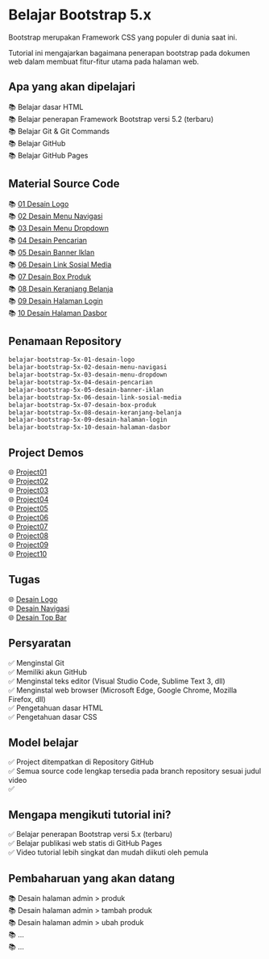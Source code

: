 #  Belajar Bootstrap 5.x 

Bootstrap merupakan Framework CSS yang populer di dunia saat ini. 

Tutorial ini mengajarkan bagaimana penerapan bootstrap pada dokumen web dalam membuat fitur-fitur utama pada halaman web.

## Apa yang akan dipelajari

📚 Belajar dasar HTML <br>
📚 Belajar penerapan Framework Bootstrap versi 5.2 (terbaru) <br>
📚 Belajar Git & Git Commands <br>
📚 Belajar GitHub <br>
📚 Belajar GitHub Pages <br>

## Material Source Code

📚 [01 Desain Logo](https://github.com/janzenfaidiban/Belajar-Bootstrap-5.x/tree/01-desain-logo)  
📚 [02 Desain Menu Navigasi](https://github.com/janzenfaidiban/Belajar-Bootstrap-5.x/tree/02-desain-menu-navigasi)  
📚 [03 Desain Menu Dropdown](https://github.com/janzenfaidiban/Belajar-Bootstrap-5.x/tree/03-desain-menu-dropdown)  
📚 [04 Desain Pencarian](https://github.com/janzenfaidiban/Belajar-Bootstrap-5.x/tree/04-desain-pencarian)  
📚 [05 Desain Banner Iklan](https://github.com/janzenfaidiban/Belajar-Bootstrap-5.x/tree/05-desain-banner-iklan)  
📚 [06 Desain Link Sosial Media](https://github.com/janzenfaidiban/Belajar-Bootstrap-5.x/tree/06-desain-link-sosial-media)  
📚 [07 Desain Box Produk](https://github.com/janzenfaidiban/Belajar-Bootstrap-5.x/tree/07-desain-box-produk)  
📚 [08 Desain Keranjang Belanja](https://github.com/janzenfaidiban/Belajar-Bootstrap-5.x/tree/08-desain-keranjang-belanja)  
📚 [09 Desain Halaman Login](https://github.com/janzenfaidiban/Belajar-Bootstrap-5.x/tree/09-desain-halaman-login)  
📚 [10 Desain Halaman Dasbor](https://github.com/janzenfaidiban/Belajar-Bootstrap-5.x/tree/10-desain-halaman-dasbor)  

## Penamaan Repository

```html
belajar-bootstrap-5x-01-desain-logo
belajar-bootstrap-5x-02-desain-menu-navigasi
belajar-bootstrap-5x-03-desain-menu-dropdown
belajar-bootstrap-5x-04-desain-pencarian
belajar-bootstrap-5x-05-desain-banner-iklan
belajar-bootstrap-5x-06-desain-link-sosial-media
belajar-bootstrap-5x-07-desain-box-produk
belajar-bootstrap-5x-08-desain-keranjang-belanja
belajar-bootstrap-5x-09-desain-halaman-login
belajar-bootstrap-5x-10-desain-halaman-dasbor
```

## Project Demos

🌐 [Project01](https://janzenfaidiban.github.io/Belajar-Bootstrap-5.x/demo/project01/index.html) <br>
🌐 [Project02](https://janzenfaidiban.github.io/Belajar-Bootstrap-5.x/demo/project02/index.html) <br>
🌐 [Project03](https://janzenfaidiban.github.io/Belajar-Bootstrap-5.x/demo/project03/index.html) <br>
🌐 [Project04](https://janzenfaidiban.github.io/Belajar-Bootstrap-5.x/demo/project04/index.html) <br>
🌐 [Project05](https://janzenfaidiban.github.io/Belajar-Bootstrap-5.x/demo/project05/index.html) <br>
🌐 [Project06](https://janzenfaidiban.github.io/Belajar-Bootstrap-5.x/demo/project06/index.html) <br>
🌐 [Project07](https://janzenfaidiban.github.io/Belajar-Bootstrap-5.x/demo/project07/index.html) <br>
🌐 [Project08](https://janzenfaidiban.github.io/Belajar-Bootstrap-5.x/demo/project08/index.html) <br>
🌐 [Project09](https://janzenfaidiban.github.io/Belajar-Bootstrap-5.x/demo/project09/index.html) <br>
🌐 [Project10](https://janzenfaidiban.github.io/Belajar-Bootstrap-5.x/demo/project10/index.html) <br>

## Tugas 

🌐 [Desain Logo](https://janzenfaidiban.github.io/Belajar-Bootstrap-5.x/tugas/desain-logo.html) <br>
🌐 [Desain Navigasi](https://janzenfaidiban.github.io/Belajar-Bootstrap-5.x/tugas/desain-navigasi.html) <br>
🌐 [Desain Top Bar](https://janzenfaidiban.github.io/Belajar-Bootstrap-5.x/tugas/desain-top-bar.html) <br>

## Persyaratan

✅ Menginstal Git <br>
✅ Memiliki akun GitHub <br>
✅ Menginstal teks editor (Visual Studio Code, Sublime Text 3, dll) <br>
✅ Menginstal web browser (Microsoft Edge, Google Chrome, Mozilla Firefox, dll) <br>
✅ Pengetahuan dasar HTML <br>
✅ Pengetahuan dasar CSS <br>


## Model belajar

✅ Project ditempatkan di Repository GitHub <br>
✅ Semua source code lengkap tersedia pada branch repository sesuai judul video <br>
✅ 

## Mengapa mengikuti tutorial ini?

✅ Belajar penerapan Bootstrap versi 5.x (terbaru) <br>
✅ Belajar publikasi web statis di GitHub Pages <br>
✅ Video tutorial lebih singkat dan mudah diikuti oleh pemula <br>

## Pembaharuan yang akan datang

📚 Desain halaman admin > produk <br>
📚 Desain halaman admin > tambah produk <br>
📚 Desain halaman admin > ubah produk <br>
📚 ... <br>
📚 ... <br>
